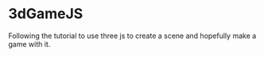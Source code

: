 # 3dGameJS
Following the tutorial to use three js to create a scene and hopefully make a game with it. 
